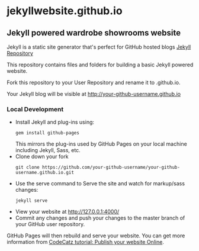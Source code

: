 # jekyllwebsite.github.io
## Jekyll powered wardrobe showrooms website

Jekyll is a static site generator that's perfect for GitHub hosted blogs [Jekyll Repository](https://github.com/jekyll/jekyll)

This repository contains files and folders for building a basic Jekyll powered website. 

Fork this repository to your User Repository and rename it to <your-github-username>.github.io.

Your Jekyll blog will be visible at http://your-github-username.github.io


### Local Development
+ Install Jekyll and plug-ins using:
  ```
  gem install github-pages
  ```
  This mirrors the plug-ins used by GitHub Pages on your local machine including Jekyll, Sass, etc.
+ Clone down your fork
  ```
  git clone https://github.com/your-github-username/your-github-username.github.io.git
  ```
+ Use the serve command to Serve the site and watch for markup/sass changes:
  ```
  jekyll serve
  ```
+ View your website at http://127.0.0.1:4000/
+ Commit any changes and push your changes to the master branch of your GitHub user repository.

GitHub Pages will then rebuild and serve your website.
You can get more information from [CodeCatz tutorial: Publish your website Online](http://codecatz.org/codecatz-tutorial/). 

